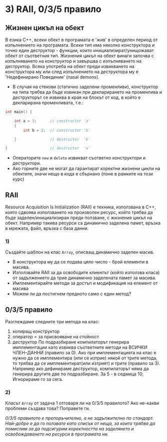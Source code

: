 # 3) RAII, 0/3/5 правило

## Жизнен цикъл на обект

В езика C++, всеки обект в програмата е 'жив' в определен период от изпълнението на програмата. Всеки тип има няколко конструктора и точно един деструктор - функции, които инициализират/унищожават обект от съответния тип. Жизнения цикъл на обект винаги започва с изпълняването на конструктор и завършва с изпълняването на деструктор. Всяка употреба на обект преди извикването на конструктора му или след изпълнението на деструктора му е 'Недефинирано Поведение' (nasal demons).

- В случая на стекови (статично заделени променливи), конструктор на типа трябва да бъде извикан при декларирането на променлива и деструкторът се извиква в края на блокът от код, в който е декларирана променливата, т.е.:
```cpp
int main() {

	int a = 3; 		// constructor 'a'
	{
		int b = 2;	// constructor 'b'

	} 				// destructor  'b'

}					// destructor  'a'
```

- Операторите `new` и `delete` извикват съответно конструктори и деструктори.
- Ако горните две не могат да гарантират коректни жизнени цикли на обектите, значи нещо в кода е сбъркано (поне в рамките на този курс)

## RAII
Resource Acquisition Is Initialization (RAII) е техника, използвана в C++, която сдвоява използването на произволен ресурс, който трябва да бъде заделен/инициализиран преди ползване, с жизнения цикъл на обект. Например такива ресурси са динамично заделена памет, връзка в мрежата, файл, връзка с база данни.

### 1)
Създайте шаблон на клас `Array`, описващ динамично заделен масив.
- В конструктора му да се подава цяло число - брой елементи в масива.
- Използвайте RAII за да освободите клиентът (който използва класа) от задължението да трие динамично заделената памет за масива.
- Имплементирайте методи за достъп и модификация на елемент от масива
- Можем ли да постигнем предното само с един метод?

## 0/3/5 правило

Разглеждаме следните три метода на клас:
1) копиращ конструктор
2) оператор = за присвояване на стойност
3) деструктор
По подразбиране компилаторът генерира имплементации като извиква съответните методи на ВСИЧКИ ЧЛЕН–ДАННИ (правило за 0).
Ако при имплементацията на клас е нужно да се имплементира (или се изтрие) някой от трите метода, то трябва да се имплементират(или изтрият) и трите (правило за 3). Например ако дефинираме деструктор, компилаторът няма да генерира другите две по подразбиране.
За 5 - в седмица 10; Игнорираме го за сега.

### 2)
Класът `Array` от задача 1 отговаря ли на 0/3/5 правилото? Ако не-какви проблеми създава това? Поправете ги.

*0/3/5 правилото е препоръчително, а не задължително по стандарт. Най-добре е да го ползвате като списък от неща, за които трябва да помислим за да подсигурим коректността на заделянето и освобождаването на ресурси в програмата ни.*
